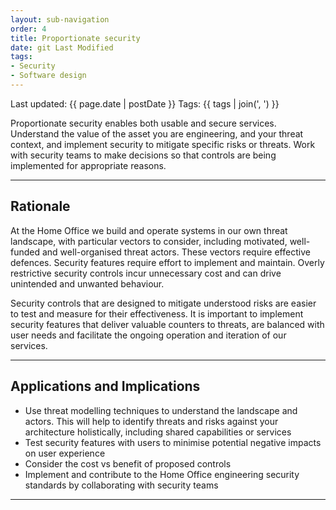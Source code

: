 ```yaml
---
layout: sub-navigation
order: 4
title: Proportionate security
date: git Last Modified
tags:
- Security
- Software design
---
```


Last updated: {{ page.date | postDate }}
Tags: {{ tags | join(', ') }}

Proportionate security enables both usable and secure services. Understand 
the value of the asset you are engineering, and your threat context, and 
implement security to mitigate specific risks or threats. Work with 
security teams to make decisions so that controls are being implemented for 
appropriate reasons.

---

## Rationale

At the Home Office we build and operate systems in our own threat landscape, 
with particular vectors to consider, including motivated, well-funded and 
well-organised threat actors. These vectors require effective defences. 
Security features require effort to implement and maintain. Overly restrictive 
security controls incur unnecessary cost and can drive unintended and unwanted 
behaviour. 

Security controls that are designed to mitigate understood risks are easier 
to test and measure for their effectiveness. It is important to implement 
security features that deliver valuable counters to threats, are balanced 
with user needs and facilitate the ongoing operation and iteration of our 
services.

---

## Applications and Implications

- Use threat modelling techniques to understand the landscape and actors. This will help to identify threats and risks against your architecture holistically, including shared capabilities or services
- Test security features with users to minimise potential negative impacts on user experience
- Consider the cost vs benefit of proposed controls
- Implement and contribute to the Home Office engineering security standards by collaborating with security teams

---
